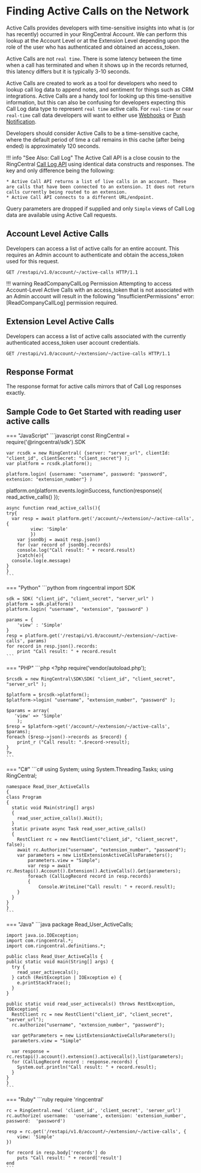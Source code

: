 # Finding Active Calls on the Network

Active Calls provides developers with time-sensitive insights into what is (or has recently) occurred in your RingCentral Account. We can perform this lookup at the Account Level or at the Extension Level depending upon the role of the user who has authenticated and obtained an access_token.

Active Calls are not `real time`. There is some latency between the time when a call has terminated and when it shows up in the records returned, this latency differs but it is typically 3-10 seconds.

Active Calls are created to work as a tool for developers who need to lookup call log data to append notes, and sentiment for things such as CRM integrations. Active Calls are a handy tool for looking up this time-sensitive information, but this can also be confusing for developers expecting this Call Log data type to represent `real time` active calls. For `real-time` or `near real-time` call data developers will want to either use [Webhooks](http://ringcentral-quickstart.readthedocs.io/en/latest/webhooks/) or [Push Notification](https://developers.ringcentral.com/api-docs/latest/index.html#!#RefNotifications.html).

Developers should consider Active Calls to be a time-sensitive cache, where the default period of time a call remains in this cache (after being ended) is approximately 120 seconds.

!!! info "See Also: Call Log"
    The Active Call API is a close cousin to the RingCentral [Call Log API](../call-log/reading-call-log/) using identical data constructs and responses. The key and only difference being the following:

    * Active Call API returns a list of live calls in an account. These are calls that have been connected to an extension. It does not return calls currently being routed to an extension.
    * Active Call API connects to a different URL/endpoint.

Query parameters are dropped if supplied and only `Simple` views of Call Log data are available using Active Call requests.

## Account Level Active Calls

Developers can access a list of active calls for an entire account. This requires an Admin account to authenticate and obtain the access_token used for this request.

```http
GET /restapi/v1.0/account/~/active-calls HTTP/1.1
```

!!! warning ReadCompanyCallLog Permission
    Attempting to access Account-Level Active Calls with an access_token that is not associated with an Admin account will result in the following "InsufficientPermissions" error: [ReadCompanyCallLog] permission required.

## Extension Level Active Calls

Developers can access a list of active calls associated with the currently authenticated access_token user account credentials.

```http
GET /restapi/v1.0/account/~/extension/~/active-calls HTTP/1.1
```

## Response Format

The response format for active calls mirrors that of Call Log responses exactly.

## Sample Code to Get Started with reading user active calls

=== "JavaScript"
	```javascript
	const RingCentral = require('@ringcentral/sdk').SDK

	var rcsdk = new RingCentral( {server: "server_url", clientId: "client_id", clientSecret: "client_secret"} );
	var platform = rcsdk.platform();

	platform.login( {username: "username", password: "password", extension: "extension_number"} )

  platform.on(platform.events.loginSuccess, function(response){
    read_active_calls()
  });

	async function read_active_calls(){
    try{
      var resp = await platform.get('/account/~/extension/~/active-calls', {
  		     view: 'Simple'
  		     })
  		var jsonObj = await resp.json()
  		for (var record of jsonObj.records)
        console.log("Call result: " + record.result)
		}catch(e){
      console.log(e.message)
    }
	}
	```

=== "Python"
	```python
	from ringcentral import SDK

	sdk = SDK( "client_id", "client_secret", "server_url" )
	platform = sdk.platform()
	platform.login( "username", "extension", "password" )

	params = {
	    'view' : 'Simple'
	}
	resp = platform.get('/restapi/v1.0/account/~/extension/~/active-calls', params)
	for record in resp.json().records:
	    print "Call result: " + record.result
	```

=== "PHP"
	```php
	<?php
	require('vendor/autoload.php');

	$rcsdk = new RingCentral\SDK\SDK( "client_id", "client_secret", "server_url" );

	$platform = $rcsdk->platform();
	$platform->login( "username", "extension_number", "password" );

	$params = array(
	   'view' => 'Simple'
	    );
	$resp = $platform->get('/account/~/extension/~/active-calls', $params);
	foreach ($resp->json()->records as $record) {
	    print_r ("Call result: ".$record->result);
	}
	?>
	```

=== "C#"
	```c#
	using System;
	using System.Threading.Tasks;
	using RingCentral;

	namespace Read_User_ActiveCalls
	{
    class Program
    {
      static void Main(string[] args)
      {
        read_user_active_calls().Wait();
      }
      static private async Task read_user_active_calls()
      {
        RestClient rc = new RestClient("client_id", "client_secret", false);
        await rc.Authorize("username", "extension_number", "password");
        var parameters = new ListExtensionActiveCallsParameters();
		    parameters.view = "Simple";
		    var resp = await rc.Restapi().Account().Extension().ActiveCalls().Get(parameters);
		    foreach (CallLogRecord record in resp.records)
		    {
    			Console.WriteLine("Call result: " + record.result);
        }
      }
    }
	}
	```

=== "Java"
	```java
	package Read_User_ActiveCalls;

	import java.io.IOException;
	import com.ringcentral.*;
	import com.ringcentral.definitions.*;

	public class Read_User_ActiveCalls {
    public static void main(String[] args) {
      try {
        read_user_activecals();
      } catch (RestException | IOException e) {
        e.printStackTrace();
      }
    }

    public static void read_user_activecals() throws RestException, IOException{
      RestClient rc = new RestClient("client_id", "client_secret", "server_url");
      rc.authorize("username", "extension_number", "password");

      var getParameters = new ListExtensionActiveCallsParameters();
      parameters.view = "Simple"

      var response = rc.restapi().account().extension().activecalls().list(parameters);
      for (CallLogRecord record : response.records) {
        System.out.println("Call result: " + record.result);
      }
    }
	}
	```

=== "Ruby"
	```ruby
	require 'ringcentral'

	rc = RingCentral.new( 'client_id', 'client_secret', 'server_url')
	rc.authorize( username:  'username', extension: 'extension_number', password:  'password')

	resp = rc.get('/restapi/v1.0/account/~/extension/~/active-calls', {
	    view: 'Simple'
	})

	for record in resp.body['records'] do
	    puts "Call result: " + record['result']
	end
	```
